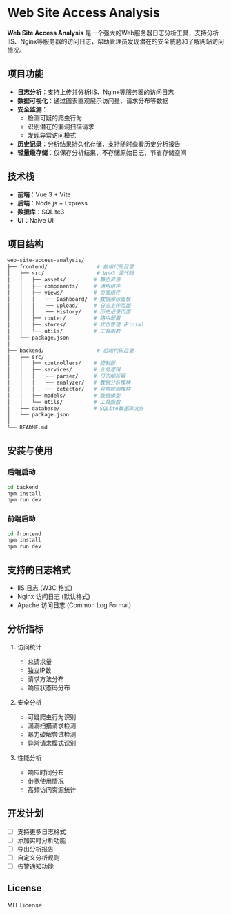 # Web Site Access Analysis

**Web Site Access Analysis** 是一个强大的Web服务器日志分析工具，支持分析IIS、Nginx等服务器的访问日志，帮助管理员发现潜在的安全威胁和了解网站访问情况。

## 项目功能
- **日志分析**：支持上传并分析IIS、Nginx等服务器的访问日志
- **数据可视化**：通过图表直观展示访问量、请求分布等数据
- **安全监测**：
  - 检测可疑的爬虫行为
  - 识别潜在的漏洞扫描请求
  - 发现异常访问模式
- **历史记录**：分析结果持久化存储，支持随时查看历史分析报告
- **轻量级存储**：仅保存分析结果，不存储原始日志，节省存储空间

## 技术栈
- **前端**：Vue 3 + Vite
- **后端**：Node.js + Express
- **数据库**：SQLite3
- **UI**：Naive UI

## 项目结构
```bash
web-site-access-analysis/
├── frontend/                # 前端代码目录
│   ├── src/                 # Vue3 源代码
│   │   ├── assets/         # 静态资源
│   │   ├── components/     # 通用组件
│   │   ├── views/          # 页面组件
│   │   │   ├── Dashboard/  # 数据展示面板
│   │   │   ├── Upload/     # 日志上传页面
│   │   │   └── History/    # 历史记录页面
│   │   ├── router/         # 路由配置
│   │   ├── stores/         # 状态管理（Pinia）
│   │   └── utils/          # 工具函数
│   └── package.json
│
├── backend/                 # 后端代码目录
│   ├── src/
│   │   ├── controllers/    # 控制器
│   │   ├── services/       # 业务逻辑
│   │   │   ├── parser/     # 日志解析器
│   │   │   ├── analyzer/   # 数据分析模块
│   │   │   └── detector/   # 异常检测模块
│   │   ├── models/         # 数据模型
│   │   └── utils/          # 工具函数
│   ├── database/           # SQLite数据库文件
│   └── package.json
│
└── README.md
```

## 安装与使用

### 后端启动
```bash
cd backend
npm install
npm run dev
```

### 前端启动
```bash
cd frontend
npm install
npm run dev
```

## 支持的日志格式
- IIS 日志 (W3C 格式)
- Nginx 访问日志 (默认格式)
- Apache 访问日志 (Common Log Format)

## 分析指标
1. 访问统计
   - 总请求量
   - 独立IP数
   - 请求方法分布
   - 响应状态码分布

2. 安全分析
   - 可疑爬虫行为识别
   - 漏洞扫描请求检测
   - 暴力破解尝试检测
   - 异常请求模式识别

3. 性能分析
   - 响应时间分布
   - 带宽使用情况
   - 高频访问资源统计

## 开发计划
- [ ] 支持更多日志格式
- [ ] 添加实时分析功能
- [ ] 导出分析报告
- [ ] 自定义分析规则
- [ ] 告警通知功能

## License
MIT License
